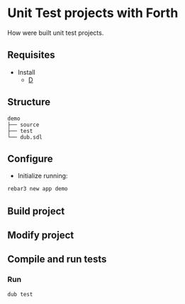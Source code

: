 # Unit Test projects with Forth
How were built unit test projects.

## Requisites
- Install
  - [D](https://dlang.org/)

## Structure
```text
demo
├── source
├── test
└── dub.sdl
```

## Configure
- Initialize running:
```bash
rebar3 new app demo
```

## Build project

## Modify project
## Compile and run tests
### Run
```bash
dub test
```